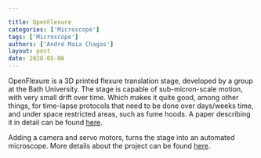 ```yaml
---

title: OpenFlexure
categories: ['Microscope']
tags: ['Microscope']
authors: ['André Maia Chagas']
layout: post
date: 2020-05-06
---
```


OpenFlexure is a 3D printed flexure translation stage, developed by a group at the Bath University. The stage is capable of sub-micron-scale motion, with very small drift over time. Which makes it quite good, among other things, for time-lapse protocols that need to be done over days/weeks time, and under space restricted areas, such as fume hoods. A paper describing it in detail can be found [here](http://arxiv.org/abs/1509.05394).

Adding a camera and servo motors, turns the stage into an automated microscope. More details about the project can be found [here](https://openflexure.org/).